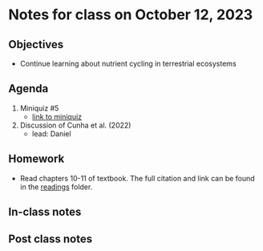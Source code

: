 # Notes for class on October 12, 2023

## Objectives
- Continue learning about nutrient cycling in terrestrial ecosystems

## Agenda
1. Miniquiz #5
	- [link to miniquiz](../miniquizzes/miniquiz5_10.12.2023.pdf)
2. Discussion of Cunha et al. (2022)
	- lead: Daniel

## Homework
- Read chapters 10-11 of textbook. 
The full citation and link can be found in the 
[readings](../readings) folder.

## In-class notes

## Post class notes